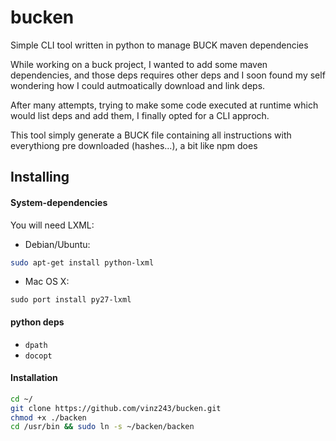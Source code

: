 # bucken
Simple CLI tool written in python to manage BUCK maven dependencies


While working on a buck project, I wanted to add some maven dependencies, and those deps requires other deps and I soon found my self wondering how I could autmoatically download and link deps.

After many attempts, trying to make some code executed at runtime which would list deps and add them, I finally opted for a CLI approch.

This tool simply generate a BUCK file containing all instructions with everythiong pre downloaded (hashes...), a bit like npm does

## Installing

#### System-dependencies

You will need LXML:

- Debian/Ubuntu:
```sh
sudo apt-get install python-lxml
```
- Mac OS X:
```
sudo port install py27-lxml
```

#### python deps

- `dpath`
- `docopt`

#### Installation

```sh
cd ~/
git clone https://github.com/vinz243/bucken.git
chmod +x ./backen
cd /usr/bin && sudo ln -s ~/backen/backen
```
